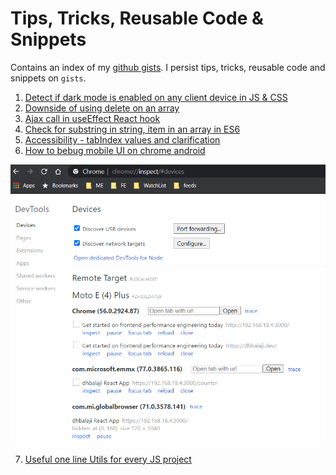 # Tips, Tricks, Reusable Code & Snippets

Contains an index of my [github gists](https://gist.github.com/dhbalaji). I persist tips, tricks, reusable code and snippets on `gists`.

1. [Detect if dark mode is enabled on any client device in JS & CSS](https://gist.github.com/dhbalaji/bf1db51cced18899c1a7517c35407d49)
2. [Downside of using delete on an array](https://gist.github.com/dhbalaji/fbe1cf79b80a4423e35cd3cfc7c121eb)
3. [Ajax call in useEffect React hook](https://gist.github.com/dhbalaji/df01d2fcbbbad74a283b4ed71f50ce8e)
4. [Check for substring in string, item in an array in ES6](https://gist.github.com/dhbalaji/31c0c9af15bc4433039a860cdfff5159)
5. [Accessibility - tabIndex values and clarification](https://gist.github.com/dhbalaji/8a0ac0575c6194175cbedd79b97b0f4c)
6. [How to bebug mobile UI on chrome android](https://gist.github.com/dhbalaji/095b226ad423b9dbbd42014e6f98e289)

![](./images/chromeandroid.png)

7. [Useful one line Utils for every JS project](https://gist.github.com/dhbalaji/9bd39f27c81a6d05c57c1d067d7963a5)

